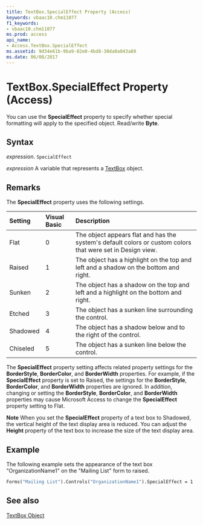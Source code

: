 ```yaml
---
title: TextBox.SpecialEffect Property (Access)
keywords: vbaac10.chm11077
f1_keywords:
- vbaac10.chm11077
ms.prod: access
api_name:
- Access.TextBox.SpecialEffect
ms.assetid: 9d34e61b-9ba9-02e0-4bd8-30da0a043a89
ms.date: 06/08/2017
---
```



# TextBox.SpecialEffect Property (Access)

You can use the  **SpecialEffect** property to specify whether special formatting will apply to the specified object. Read/write **Byte**.


## Syntax

 _expression_. `SpecialEffect`

 _expression_ A variable that represents a [TextBox](Access.TextBox.md) object.


## Remarks

The  **SpecialEffect** property uses the following settings.



|**Setting**|**Visual Basic**|**Description**|
|:-----|:-----|:-----|
|Flat|0|The object appears flat and has the system's default colors or custom colors that were set in Design view.|
|Raised|1|The object has a highlight on the top and left and a shadow on the bottom and right.|
|Sunken|2|The object has a shadow on the top and left and a highlight on the bottom and right.|
|Etched|3|The object has a sunken line surrounding the control.|
|Shadowed|4|The object has a shadow below and to the right of the control.|
|Chiseled|5|The object has a sunken line below the control.|

The  **SpecialEffect** property setting affects related property settings for the **BorderStyle**, **BorderColor**, and **BorderWidth** properties. For example, if the **SpecialEffect** property is set to Raised, the settings for the **BorderStyle**, **BorderColor**, and **BorderWidth** properties are ignored. In addition, changing or setting the **BorderStyle**, **BorderColor**, and **BorderWidth** properties may cause Microsoft Access to change the **SpecialEffect** property setting to Flat.


 **Note**  When you set the  **SpecialEffect** property of a text box to Shadowed, the vertical height of the text display area is reduced. You can adjust the **Height** property of the text box to increase the size of the text display area.


## Example

The following example sets the appearance of the text box "OrganizationName1" on the "Mailing List" form to raised.


```vb
Forms("Mailing List").Controls("OrganizationName1").SpecialEffect = 1
```


## See also


[TextBox Object](Access.TextBox.md)

